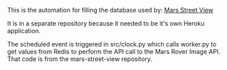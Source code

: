 This is the automation for filling the database used by:
[Mars Street View](https://github.com/mars-street-view/mars-street-view)

It is in a separate repository because it needed to be it's own
Heroku application.

The scheduled event is triggered in src/clock.py which calls
worker.py to get values from Redis to perform the API call to
the Mars Rover Image API. That code is from the mars-street-view
repository.
